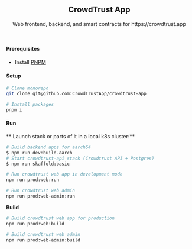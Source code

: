 <h2 align='center'>CrowdTrust App</h2>

<p align='center'>Web frontend, backend, and smart contracts for https://crowdtrust.app</p>

<br>

#### Prerequisites

- Install [PNPM](https://pnpm.io/)

#### Setup

```bash
# Clone monorepo
git clone git@github.com:CrowdTrustApp/crowdtrust-app

# Install packages
pnpm i
```

#### Run

** Launch stack or parts of it in a local k8s cluster:**

```bash
# Build backend apps for aarch64
$ npm run dev:build-aarch
# Start crowdtrust-api stack (Crowdtrust API + Postgres)
$ npm run skaffold:basic
```

```bash
# Run crowdtrust web app in development mode
npm run prod:web:run

# Run crowdtrust web admin
npm run prod:web-admin:run
```

**Build**

```bash
# Build crowdtrust web app for production
npm run prod:web:build

# Build crowdtrust web admin
npm run prod:web-admin:build
```
